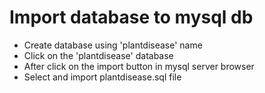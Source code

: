 # Import database to mysql db

* Create database using 'plantdisease' name
* Click on the 'plantdisease' database
* After click on the import button in mysql server browser
* Select and import plantdisease.sql file